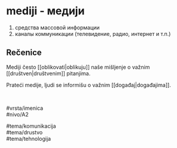 # mediji - медији

1. средства массовой информации
2. каналы коммуникации (телевидение, радио, интернет и т.п.)

## Rečenice

Mediji često [[oblikovati|oblikuju]] naše mišljenje o važnim [[društven|društvenim]] pitanjima.

Prateći medije, ljudi se informišu o važnim [[događaj|događajima]].

<br>

#vrsta/imenica  
#nivo/A2  

#tema/komunikacija  
#tema/drustvo  
#tema/tehnologija  
